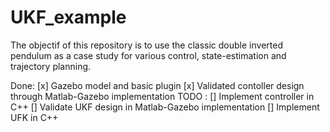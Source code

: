 # UKF_example

The objectif of this repository is to use the classic double inverted pendulum
as a case study for various control, state-estimation and trajectory planning.


Done:
[x] Gazebo model and basic plugin
[x] Validated contoller design through Matlab-Gazebo implementation
TODO :
[] Implement controller in C++
[] Validate UKF design in Matlab-Gazebo implementation
[] Implement UFK in C++
